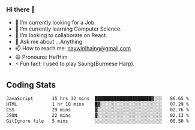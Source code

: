 ### Hi there 👋

- 🔭 I’m currently looking for a Job.
- 🌱 I’m currently learning Computer Science.
- 👯 I’m looking to collaborate on React.
- 💬 Ask me about ...Anything
- 📫 How to reach me: naywinlhaing@gmail.com
- 😄 Pronouns: He/Him
- ⚡ Fun fact: I used to play Saung(Burmese Harp).


## Coding Stats
<!--START_SECTION:waka-->

```txt
JavaScript       15 hrs 32 mins  █████████████████████▓░░░   86.65 %
HTML             1 hr 18 mins    █▓░░░░░░░░░░░░░░░░░░░░░░░   07.29 %
CSS              29 mins         ▓░░░░░░░░░░░░░░░░░░░░░░░░   02.76 %
JSON             22 mins         ▓░░░░░░░░░░░░░░░░░░░░░░░░   02.13 %
GitIgnore file   5 mins          ░░░░░░░░░░░░░░░░░░░░░░░░░   00.50 %
```

<!--END_SECTION:waka-->
